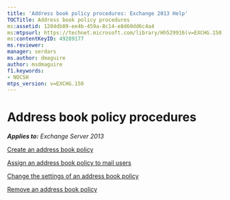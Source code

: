 ```yaml
---
title: 'Address book policy procedures: Exchange 2013 Help'
TOCTitle: Address book policy procedures
ms:assetid: 1204db89-ee4b-459a-8c14-e8d60dd6c4a4
ms:mtpsurl: https://technet.microsoft.com/library/Hh529916(v=EXCHG.150)
ms:contentKeyID: 49289177
ms.reviewer: 
manager: serdars
ms.author: dmaguire
author: msdmaguire
f1.keywords:
- NOCSH
mtps_version: v=EXCHG.150
---
```


# Address book policy procedures

_**Applies to:** Exchange Server 2013_

[Create an address book policy](https://docs.microsoft.com/exchange/address-books/address-book-policies/create-an-address-book-policy)

[Assign an address book policy to mail users](https://docs.microsoft.com/exchange/address-books/address-book-policies/assign-an-address-book-policy-to-mail-users)

[Change the settings of an address book policy](https://docs.microsoft.com/exchange/address-books/address-book-policies/change-the-settings-of-an-address-book-policy)

[Remove an address book policy](https://docs.microsoft.com/exchange/address-books/address-book-policies/remove-an-address-book-policy)
